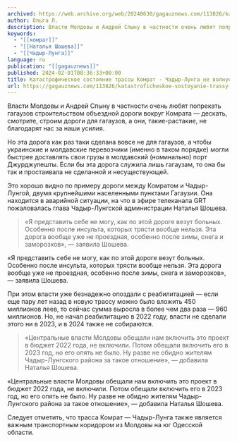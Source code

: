 ```yaml
---
archived: https://web.archive.org/web/20240630/gagauznews.com/113826/katastroficheskoe-sostoyanie-trassy-komrat-chadyr-lunga-ne-volnuet-kishinevskij-rezhim.html
author: Ольга Л.
description: Власти Молдовы и Андрей Спыну в частности очень любят попрекать гагаузов строительством объездной дороги вокруг Комрата — дескать, смотрите, строим дороги для гагаузов, а они, такие-растакие, не благодарят нас за наши усилия. Но эта дорога как раз таки сделана вовсе не для гагаузов, а чтобы украинские и молдавские перевозчики (именно в таком порядке) могли быстрее доставлять свои грузы в молдавский (номинально) порт Джурджулешты. Если бы эта дорога служила лишь гагаузам, то она бы так и простаивала не сделанной и несуществующей. Это хорошо видно по примеру дороги между Комратом и Чадыр-Лунгой, двумя крупнейшими населенными пунктами Гагаузии. Она находится в аварийной ситуации, […]
keywords:
  - "[[комрат]]"
  - "[[Наталья Шошева]]"
  - "[[Чадыр-Лунга]]"
language: ru
publication: "[[gagauznews]]"
published: 2024-02-01T08:36:33+00:00
title: Катастрофическое состояние трассы Комрат - Чадыр-Лунга не волнует кишиневский режим
url: https://gagauznews.com/113826/katastroficheskoe-sostoyanie-trassy-komrat-chadyr-lunga-ne-volnuet-kishinevskij-rezhim.html
---
```


Власти Молдовы и Андрей Спыну в частности очень любят попрекать гагаузов строительством объездной дороги вокруг Комрата — дескать, смотрите, строим дороги для гагаузов, а они, такие-растакие, не благодарят нас за наши усилия.

Но эта дорога как раз таки сделана вовсе не для гагаузов, а чтобы украинские и молдавские перевозчики (именно в таком порядке) могли быстрее доставлять свои грузы в молдавский (номинально) порт Джурджулешты. Если бы эта дорога служила лишь гагаузам, то она бы так и простаивала не сделанной и несуществующей.

Это хорошо видно по примеру дороги между Комратом и Чадыр-Лунгой, двумя крупнейшими населенными пунктами Гагаузии. Она находится в аварийной ситуации, на что в эфире телеканала GRT пожаловалась глава Чадыр-Лунгской администрации Наталья Шошева.

> «Я представить себе не могу, как по этой дороге везут больных. Особенно после инсульта, которых трясти вообще нельзя. Эта дорога вообще уже не проездная, особенно после зимы, снега и заморозков», — заявила Шошева.

«Я представить себе не могу, как по этой дороге везут больных. Особенно после инсульта, которых трясти вообще нельзя. Эта дорога вообще уже не проездная, особенно после зимы, снега и заморозков», — заявила Шошева.

При этом власти уже безнадежно опоздали с реабилитацией — если еще пару лет назад в новую трассу можно было вложить 450 миллионов леев, то сейчас сумма выросла в более чем два раза — 960 миллионов. Но, не начал реабилитацию в 2022 году, власти не сделали этого ни в 2023, и в 2024 также не собираются.

> «Центральные власти Молдовы обещали нам включить это проект в бюджет 2022 года, не включили. Потом обещали включить его в 2023 год, но его опять не было. Ну разве не обидно жителям Чадыр-Лунгского района за такое отношение», — добавила Наталья Шошева.

«Центральные власти Молдовы обещали нам включить это проект в бюджет 2022 года, не включили. Потом обещали включить его в 2023 год, но его опять не было. Ну разве не обидно жителям Чадыр-Лунгского района за такое отношение», — добавила Наталья Шошева.

Следует отметить, что трасса Комрат — Чадыр-Лунга также является важным транспортным коридором из Молдовы на юг Одесской области.